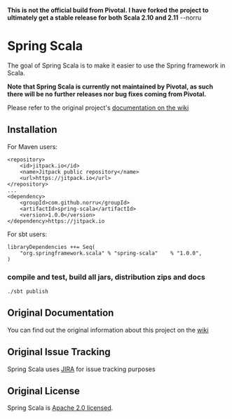 **This is not the official build from Pivotal. I have forked the project to ultimately get a stable release for both Scala 2.10 and 2.11** --norru

# Spring Scala

The goal of Spring Scala is to make it easier to use the Spring framework in Scala.

**Note that Spring Scala is currently not maintained by Pivotal, as such there will be no further releases nor bug fixes coming from Pivotal.**

Please refer to the original project's [documentation on the wiki](https://github.com/SpringSource/spring-scala/wiki)

## Installation

For Maven users:

    <repository>
        <id>jitpack.io</id>
        <name>Jitpack public repository</name>
        <url>https://jitpack.io</url>
    </repository>
    ...
    <dependency>
        <groupId>com.github.norru</groupId>
        <artifactId>spring-scala</artifactId>
        <version>1.0.0</version>
    </dependency>https://jitpack.io
    
For sbt users:

    libraryDependencies ++= Seq(
		"org.springframework.scala" % "spring-scala"	% "1.0.0",
	)
    
### compile and test, build all jars, distribution zips and docs
`./sbt publish`

## Original Documentation

You can find out the original information about this project on the [wiki](https://github.com/SpringSource/spring-scala/wiki)

## Original Issue Tracking

Spring Scala uses [JIRA](https://jira.springsource.org/browse/SCALA) for issue tracking purposes

## Original License

Spring Scala is [Apache 2.0 licensed](http://www.apache.org/licenses/LICENSE-2.0.html).
